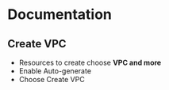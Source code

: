 # Documentation

## Create VPC

- Resources to create choose **VPC and more**
- Enable Auto-generate
- Choose Create VPC
